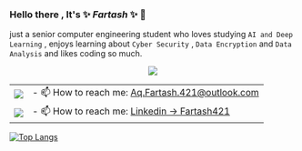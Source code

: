 ### Hello there , It's ✨ _Fartash_ ✨ 👋
just a senior computer engineering student who loves studying  ```AI and Deep Learning``` , enjoys learning about ```Cyber Security``` , ```Data Encryption``` and ```Data Analysis``` and likes coding so much.

<p align="center">
  <a href="https://github.com/Fartash-421/Computer-architecture-">
    <img src="https://skillicons.dev/icons?i=html,css,javascript,c,cpp,flutter,git,idea,java,py"/>
  </a>
</p>
<table>
  <tr>
    <td> <img src="https://skillicons.dev/icons?i=gmail"/></td>
    <td>
      - 📫 How to reach me: <a href="mailto:aq.fartash.421@outlook.com">Aq.Fartash.421@outlook.com</a>
    </td>
  </tr>
  <tr>
     <td> <img src="https://skillicons.dev/icons?i=linkedin"/></td>
      <td>- 📫 How to reach me: 
        <a href="https://linkedin.com/in/fartash421">
          Linkedin -> Fartash421
        </a>
      </td>
  </tr>
        
  
</table>



<a href="#">![Top Langs](https://github-readme-stats.vercel.app/api/top-langs/?username=fartash-421&show_icons=true&rank_icon=github&layout=compact&theme=blueberry&count_private=true&hide_border=true)</a>

                      
<!--
  [![Top Langs](https://github-readme-stats.vercel.app/api/top-langs/?username=fartash-421&hide_progress=true&theme=highcontrast)](https://github.com/negarhonarvar?tab=repositories)

**fartash-421/fartash-421** is a ✨ _special_ ✨ repository because its `README.md` (this file) appears on your GitHub profile.

Here are some ideas to get you started:

- 🔭 I’m currently working on ...
- 🌱 I’m currently learning ...
- 👯 I’m looking to collaborate on ...
- 🤔 I’m looking for help with ...
- 💬 Ask me about ...
- 📫 How to reach me: ...
- 😄 Pronouns: ...
- ⚡ Fun fact: ...
-->
